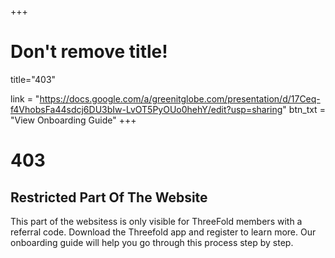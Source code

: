 +++
# Don't remove title!
title="403"

link = "https://docs.google.com/a/greenitglobe.com/presentation/d/17Ceq-f4VhobsFa44sdcj6DU3bIw-LvOT5PyOUo0hehY/edit?usp=sharing"
btn_txt = "View Onboarding Guide"
+++
# 403
## Restricted Part Of The Website
This part of the websitess is only visible for ThreeFold members with a </br>
referral code. Download the Threefold app and register to learn more. Our </br>
onboarding guide will help you go through this process step by step.
